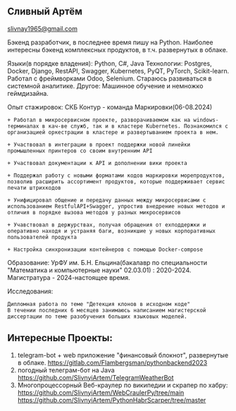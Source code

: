 ## Сливный Артём
slivnay1965@gmail.com

Бэкенд разработчик, в последнее время пишу на Python. Наиболее интересны бэкенд комплексных продуктов, в т.ч. развернутых в облаке.

Языки(в порядке владения): Python, C#, Java
Технологии: Postgres, Docker, Django, RestAPI, Swagger, Kubernetes, PyQT, PyTorch, Scikit-learn. Работал с фреймворками Odoo, Selenium.
Стараюсь развиваться в системной аналитике.
Другое: Машинное обучение и немножко геймдизайна.

Опыт стажировок:
    СКБ Контур - команда Маркировки(06-08.2024)
    
	+ Работал в микросервисном проекте, разворачиваемом как на windows-терминалах в кач-ве служб, так и в кластере Kubernetes. Познакомился с организацией оркестрации в кластере и развертыванием проекта в нем.
 
	+ Участвовал в интеграции в проект поддержки новой линейки промышленных принтеров со своим внутренним API
 
	+ Участвовал документации к API и дополнении вики проекта
 
	+ Поддержал работу с новыми форматами кодов маркировки морепродуктов, позволив расширить ассортимент продуктов, которые поддерживает сервис печати штрихкодов
 
	+ Унифицировал общение и передачу данных между микросервисами с использованием RestfulAPI+Swagger, упростив внедрение новых методов и отличия в порядке вызова методов у разных микросервисов 
 
	+ Учавствовал в держурствах, получая обращения от ехподдержки и оперативно находя и устраняя баги, возникшие у новых корпоративных пользователей продукта
 
	+ Настройка синхронизации контейнеров с помощью Docker-compose
    
    
Образование:
    УрФУ им. Б.Н. Ельцина(бакалавр по специальности "Математика и компьютерные науки" 02.03.01) : 2020-2024.
    Магистратура - 2024-настоящее время.

Исследования:

    Дипломная работа по теме "Детекция клонов в исходном коде"
    В течении последних 6 месяцев занимаюсь написанием магистерской диссертации по теме разобучения больших языковых моделей.
    

## Интересные Проекты:
1) telegram-bot + web приложение "финансовый блокнот", развернутые в облаке.
 https://gitlab.com/Flambergsman/pythonbackend2023 
 2) погодный телеграм-бот на Java
 https://github.com/SlivnyiArtem/TelegramWeatherBot
 3) Многопроцессорный Веб-краулер по википедии
 и скрапер по хабру:
 https://github.com/SlivnyiArtem/WebCraulerPy/tree/main
 https://github.com/SlivnyiArtem/PythonHabrScarper/tree/master

